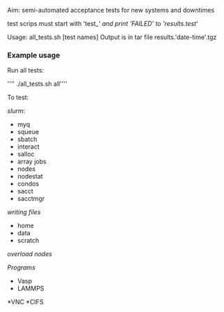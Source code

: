 Aim: semi-automated acceptance tests for new systems and downtimes

test scrips must start with 'test_*' and print 'FAILED' to 'results.test*'

Usage: all_tests.sh [test names] 
Output is in tar file results.'date-time'.tgz

### Example usage ###
Run all tests:

'''' ./all_tests.sh all''''





To test:

*slurm*:

- myq
- squeue
- sbatch 
- interact
- salloc
- array jobs
- nodes
- nodestat
- condos
- sacct
- sacctmgr

*writing files*

- home
- data
- scratch

*overload nodes*

*Programs*

- Vasp
- LAMMPS




*VNC
*CIFS
